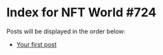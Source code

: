 # Index for NFT World #724
Posts will be displayed in the order below:

- [Your first post](./001-first.md)

